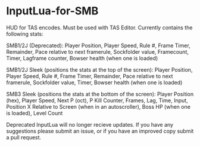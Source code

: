 # InputLua-for-SMB
HUD for TAS encodes. Must be used with TAS Editor.
Currently contains the following stats: 

SMB1/2J (Deprecated): Player Position, Player Speed, Rule #, Frame Timer, Remainder, Pace relative to next framerule, Sockfolder value, Framecount, Timer, Lagframe counter, Bowser health (when one is loaded)

SMB1/2J Sleek (positions the stats at the top of the screen): Player Position, Player Speed, Rule #, Frame Timer, Remainder, Pace relative to next framerule, Sockfolder value, Timer, Bowser health (when one is loaded)

SMB3 Sleek (positions the stats at the bottom of the screen): Player Position (hex), Player Speed, Next P (oct), P Kill Counter, Frames, Lag, Time, Input, Position X Relative to Screen (when in an autoscroller), Boss HP (when one is loaded), Level Count

Deprecated InputLua will no longer recieve updates.
If you have any suggestions please submit an issue, or if you have an improved copy submit a pull request.
